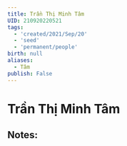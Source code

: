 ```yaml
---
title: Trần Thị Minh Tâm
UID: 210920220521
tags:
  - 'created/2021/Sep/20'
  - 'seed'
  - 'permanent/people'
birth: null
aliases:
  - Tâm
publish: False
---
```

# Trần Thị Minh Tâm

## Notes:
